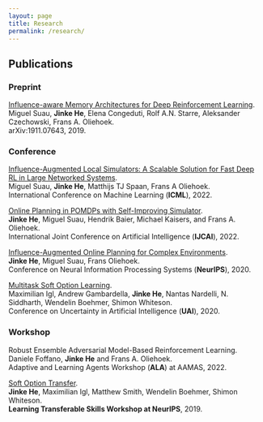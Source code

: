 ```yaml
---
layout: page
title: Research
permalink: /research/
---
```


## Publications

### Preprint

[Influence-aware Memory Architectures for Deep Reinforcement Learning](https://arxiv.org/abs/1911.07643).   
Miguel Suau, **Jinke He**, Elena Congeduti, Rolf A.N. Starre, Aleksander Czechowski, Frans A. Oliehoek.   
arXiv:1911.07643, 2019.

### Conference

[Influence-Augmented Local Simulators: A Scalable Solution for Fast Deep RL in Large Networked Systems](https://arxiv.org/abs/2202.01534).    
Miguel Suau, **Jinke He**, Matthijs TJ Spaan, Frans A Oliehoek.     
International Conference on Machine Learning  (**ICML**), 2022.

[Online Planning in POMDPs with Self-Improving Simulator](https://arxiv.org/abs/2201.11404).  
**Jinke He**, Miguel Suau, Hendrik Baier, Michael Kaisers, and Frans A. Oliehoek.   
International Joint Conference on Artificial Intelligence (**IJCAI**), 2022.

[Influence-Augmented Online Planning for Complex Environments](https://arxiv.org/abs/2010.11038).   
**Jinke He**, Miguel Suau, Frans Oliehoek.  
Conference on Neural Information Processing Systems (**NeurIPS**), 2020.

[Multitask Soft Option Learning](https://auai.org/uai2020/proceedings/397_main_paper.pdf).   
Maximilian Igl, Andrew Gambardella, **Jinke He**, Nantas Nardelli, N. Siddharth, Wendelin Boehmer, Shimon Whiteson.    
Conference on Uncertainty in Artificial Intelligence (**UAI**), 2020. 

### Workshop

Robust Ensemble Adversarial Model-Based Reinforcement Learning.   
Daniele Foffano, **Jinke He** and Frans A. Oliehoek.   
Adaptive and Learning Agents Workshop (**ALA**) at AAMAS, 2022.

[Soft Option Transfer](https://www.skillsworkshop.ai/uploads/1/2/1/5/121527312/softoptiontransfer.pdf).   
**Jinke He**, Maximilian Igl, Matthew Smith, Wendelin Boehmer, Shimon Whiteson.   
**Learning Transferable Skills Workshop at NeurIPS**, 2019.

